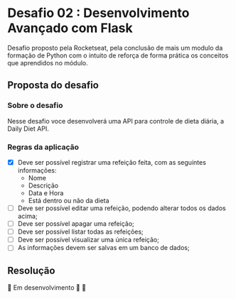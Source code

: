 # Desafio 02 :  Desenvolvimento Avançado com Flask

Desafio proposto pela Rocketseat, pela conclusão de mais um modulo da formação de Python com o intuito de reforça de forma prática os conceitos que aprendidos no módulo.

## Proposta do desafio

### Sobre o desafio

Nesse desafio voce desenvolverá uma API para controle de dieta diária, a Daily Diet API.

### Regras da aplicação

- [x] Deve ser possível registrar uma refeição feita, com as seguintes informações:
  - Nome
  - Descrição
  - Data e Hora
  - Está dentro ou não da dieta
- [ ] Deve ser possível editar uma refeição, podendo alterar todos os dados acima;
- [ ] Deve ser possível apagar uma refeição;
- [ ] Deve ser possível listar todas as refeições;
- [ ] Deve ser possível visualizar uma única refeição;
- [ ] As informações devem ser salvas em um banco de dados;

## Resolução

:construction: Em desenvolvimento :construction_worker: :construction:
